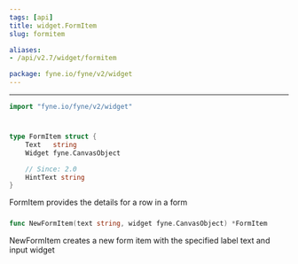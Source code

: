 ```yaml
---
tags: [api]
title: widget.FormItem
slug: formitem

aliases:
- /api/v2.7/widget/formitem

package: fyne.io/fyne/v2/widget
---
```



---
```go
import "fyne.io/fyne/v2/widget"
```

#

###

```go
type FormItem struct {
	Text   string
	Widget fyne.CanvasObject

	// Since: 2.0
	HintText string
}
```

FormItem provides the details for a row in a form

###

```go
func NewFormItem(text string, widget fyne.CanvasObject) *FormItem
```
NewFormItem creates a new form item with the specified label text and input widget
